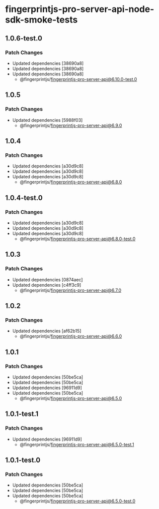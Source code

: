 # fingerprintjs-pro-server-api-node-sdk-smoke-tests

## 1.0.6-test.0

### Patch Changes

- Updated dependencies [38690a8]
- Updated dependencies [38690a8]
- Updated dependencies [38690a8]
  - @fingerprintjs/fingerprintjs-pro-server-api@6.10.0-test.0

## 1.0.5

### Patch Changes

- Updated dependencies [5988f03]
  - @fingerprintjs/fingerprintjs-pro-server-api@6.9.0

## 1.0.4

### Patch Changes

- Updated dependencies [a30d9c8]
- Updated dependencies [a30d9c8]
- Updated dependencies [a30d9c8]
  - @fingerprintjs/fingerprintjs-pro-server-api@6.8.0

## 1.0.4-test.0

### Patch Changes

- Updated dependencies [a30d9c8]
- Updated dependencies [a30d9c8]
- Updated dependencies [a30d9c8]
  - @fingerprintjs/fingerprintjs-pro-server-api@6.8.0-test.0

## 1.0.3

### Patch Changes

- Updated dependencies [0874aec]
- Updated dependencies [c4ff3c9]
  - @fingerprintjs/fingerprintjs-pro-server-api@6.7.0

## 1.0.2

### Patch Changes

- Updated dependencies [af62b15]
  - @fingerprintjs/fingerprintjs-pro-server-api@6.6.0

## 1.0.1

### Patch Changes

- Updated dependencies [50be5ca]
- Updated dependencies [50be5ca]
- Updated dependencies [96911d9]
- Updated dependencies [50be5ca]
  - @fingerprintjs/fingerprintjs-pro-server-api@6.5.0

## 1.0.1-test.1

### Patch Changes

- Updated dependencies [96911d9]
  - @fingerprintjs/fingerprintjs-pro-server-api@6.5.0-test.1

## 1.0.1-test.0

### Patch Changes

- Updated dependencies [50be5ca]
- Updated dependencies [50be5ca]
- Updated dependencies [50be5ca]
  - @fingerprintjs/fingerprintjs-pro-server-api@6.5.0-test.0
